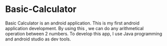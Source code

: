 # Basic-Calculator
Basic Calculator is an android application. This is my first android application development. 
By using this , we can do any arithmetical operation between 2 numbers. To develop this app, I use Java programming and android studio as dev tools. 
